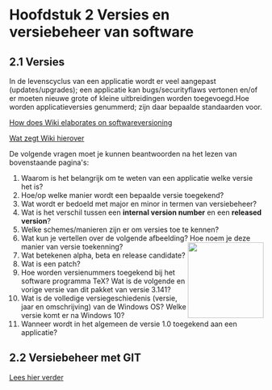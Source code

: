 # Hoofdstuk 2 Versies en versiebeheer van software

## 2.1 Versies

In de levenscyclus van een applicatie wordt er veel aangepast (updates/upgrades); een applicatie kan bugs/securityflaws vertonen en/of er moeten nieuwe grote of kleine uitbreidingen worden toegevoegd.Hoe worden applicatieversies genummerd; zijn daar bepaalde standaarden voor.

[How does Wiki elaborates on softwareversioning](https://en.wikipedia.org/wiki/Software_versioning)

[Wat zegt Wiki hierover](https://nl.wikipedia.org/wiki/Versienummer)

De volgende vragen moet je kunnen beantwoorden na het lezen van bovenstaande pagina's:

1.  Waarom is het belangrijk om te weten van een applicatie welke versie het is?
2. Hoe/op welke manier wordt een bepaalde versie toegekend?
3. Wat wordt er bedoeld met major en minor in termen van versiebeheer?
4. Wat is het verschil tussen een __internal version number__ en een __released version__?
5. Welke schemes/manieren zijn er om versies toe te kennen?
6. Wat kun je vertellen over de volgende afbeelding?
<img width="150" align="right" src="https://upload.wikimedia.org/wikipedia/commons/thumb/0/00/VersionNumbers.svg/125px-VersionNumbers.svg.png"> Hoe noem je deze manier van versie toekenning?
7. Wat betekenen alpha, beta en release candidate?
8. Wat is een patch?
9. Hoe worden versienummers toegekend bij het software programma TeX? Wat is de volgende en vorige versie van dit pakket van versie 3.141?
10. Wat is de volledige versiegeschiedenis (versie, jaar en omschrijving) van de Windows OS? Welke versie komt er na Windows 10?
11. Wanneer wordt in het algemeen de versie 1.0 toegekend aan een applicatie?


## 2.2 Versiebeheer met GIT

<a href="https://elo.kw1c.nl/CMS/Studie/811%20ICT-Academie/811%20VakkenInhoud/%5BB.06%20BEH%5D%20Onderhoud%20en%20beheer/Productie/opdrachtenportaal/index.html?file=Hoofdstuk022.md">Lees hier verder</a>





